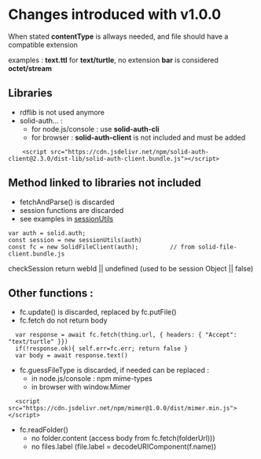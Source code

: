 # Changes introduced with v1.0.0
When stated **contentType** is allways needed, and file should have a compatible extension

examples : **text.ttl** for **text/turtle**, no extension **bar** is considered **octet/stream**

## Libraries
- rdflib is not used anymore
- solid-auth... :
  - for node.js/console : use **solid-auth-cli**
  - for browser : **solid-auth-client** is not included and must be added 
```
    <script src="https://cdn.jsdelivr.net/npm/solid-auth-client@2.3.0/dist-lib/solid-auth-client.bundle.js"></script>
```
## Method linked to libraries not included
- fetchAndParse() is discarded 
- session functions are discarded 
- see examples in [sessionUtils](./sessionUtils.js)
```
var auth = solid.auth;
const session = new sessionUtils(auth)
const fc = new SolidFileClient(auth);         // from solid-file-client.bundle.js
```
checkSession return webId || undefined (used to be session Object || false)

## Other functions :
- fc.update() is discarded, replaced by fc.putFile()
- fc.fetch do not return body
```
  var response = await fc.fetch(thing.url, { headers: { "Accept": "text/turtle" }})
  if(!response.ok){ self.err=fc.err; return false }
  var body = await response.text()
```
- fc.guessFileType is discarded, if needed can be replaced :  
  - in node.js/console : npm mime-types
  - in browser with window.Mimer
```
  <script src="https://cdn.jsdelivr.net/npm/mimer@1.0.0/dist/mimer.min.js"></script>
```
- fc.readFolder()
  - no folder.content (access body from fc.fetch(folderUrl)))
  - no files.label (file.label = decodeURIComponent(f.name))
